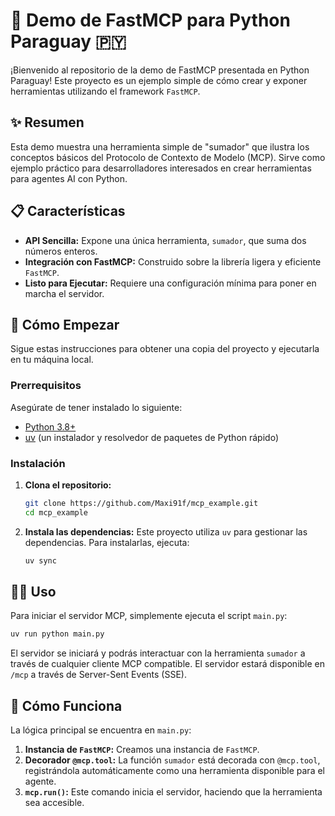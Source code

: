 # 🚀 Demo de FastMCP para Python Paraguay 🇵🇾

¡Bienvenido al repositorio de la demo de FastMCP presentada en Python Paraguay! Este proyecto es un
ejemplo simple de cómo crear y exponer herramientas utilizando el framework `FastMCP`.

## ✨ Resumen

Esta demo muestra una herramienta simple de "sumador" que ilustra los conceptos básicos del
Protocolo de Contexto de Modelo (MCP). Sirve como ejemplo práctico para desarrolladores interesados
en crear herramientas para agentes AI con Python.

## 📋 Características

- **API Sencilla:** Expone una única herramienta, `sumador`, que suma dos números enteros.
- **Integración con FastMCP:** Construido sobre la librería ligera y eficiente `FastMCP`.
- **Listo para Ejecutar:** Requiere una configuración mínima para poner en marcha el servidor.

## 🚀 Cómo Empezar

Sigue estas instrucciones para obtener una copia del proyecto y ejecutarla en tu máquina local.

### Prerrequisitos

Asegúrate de tener instalado lo siguiente:

- [Python 3.8+](https://www.python.org/downloads/)
- [uv](https://github.com/astral-sh/uv) (un instalador y resolvedor de paquetes de Python rápido)

### Instalación

1.  **Clona el repositorio:**
    ```bash
    git clone https://github.com/Maxi91f/mcp_example.git
    cd mcp_example
    ```

2.  **Instala las dependencias:**
    Este proyecto utiliza `uv` para gestionar las dependencias. Para instalarlas, ejecuta:
    ```bash
    uv sync
    ```

## 🏃‍♀️ Uso

Para iniciar el servidor MCP, simplemente ejecuta el script `main.py`:

```bash
uv run python main.py
```

El servidor se iniciará y podrás interactuar con la herramienta `sumador` a través de cualquier
cliente MCP compatible. El servidor estará disponible en `/mcp` a través de Server-Sent Events
(SSE).

## 🔧 Cómo Funciona

La lógica principal se encuentra en `main.py`:

1.  **Instancia de `FastMCP`:** Creamos una instancia de `FastMCP`.
2.  **Decorador `@mcp.tool`:** La función `sumador` está decorada con `@mcp.tool`, registrándola
    automáticamente como una herramienta disponible para el agente.
3.  **`mcp.run()`:** Este comando inicia el servidor, haciendo que la herramienta sea accesible.
